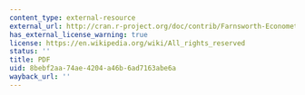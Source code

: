 ```yaml
---
content_type: external-resource
external_url: http://cran.r-project.org/doc/contrib/Farnsworth-EconometricsInR.pdf
has_external_license_warning: true
license: https://en.wikipedia.org/wiki/All_rights_reserved
status: ''
title: PDF
uid: 8bebf2aa-74ae-4204-a46b-6ad7163abe6a
wayback_url: ''
---
```

